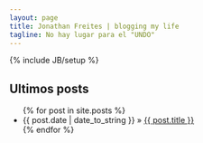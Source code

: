```yaml
---
layout: page
title: Jonathan Freites | blogging my life
tagline: No hay lugar para el "UNDO"
---
```

{% include JB/setup %}
    
## Ultimos posts

<ul class="posts">
  {% for post in site.posts %}
    <li><span>{{ post.date | date_to_string }}</span> &raquo; <a href="{{ BASE_PATH }}{{ post.url }}">{{ post.title }}</a></li>
  {% endfor %}
</ul>

